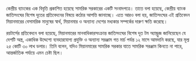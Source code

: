 কেন্দ্রীয় ব্যাংকের এক বিবৃতি প্রকাশিত হয়েছে সামরিক সরকারের একটি সংবাদপত্রে। তাতে বলা হয়েছে, কেন্দ্রীয় ব্যাংক জাতিসংঘের বিশেষ দূতের প্রতিবেদনের বিষয়ে কঠোর আপত্তি জানাচ্ছে। এতে আরও বলা হয়, জাতিসংঘের এই প্রতিবেদন মিয়ানমারের বেসামরিক মানুষের স্বার্থ, মিয়ানমার ও অন্যান্য দেশের মধ্যকার সম্পর্কের দারুণ ক্ষতি করেছে।

রয়টার্সের প্রতিবেদনে বলা হয়েছে, মিয়ানমারের মানবাধিকারসংক্রান্ত জাতিসংঘের বিশেষ দূত টম অ্যান্ড্রুজ জানিয়েছেন যে দেশটি অস্ত্র, একাধিক উদ্দেশ্যে ব্যবহারযোগ্য প্রযুক্তি ও অন্যান্য সরঞ্জাম গত মার্চ পর্যন্ত ১২ মাসে আমদানি করছে, যার মূল্য ২৫ কোটি ৩০ লাখ ডলার। তিনি বলেন, যদিও মিয়ানমারের সামরিক সরকার যাতে সামরিক সরঞ্জাম কিনতে না পারে, আন্তর্জাতিক পর্যায়ে এমন চেষ্টা ছিল।
